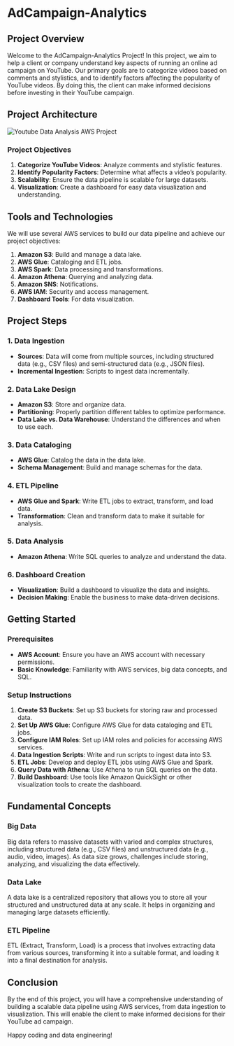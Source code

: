# AdCampaign-Analytics

## Project Overview

Welcome to the AdCampaign-Analytics Project! In this project, we aim to help a client or company understand key aspects of running an online ad campaign on YouTube. Our primary goals are to categorize videos based on comments and stylistics, and to identify factors affecting the popularity of YouTube videos. By doing this, the client can make informed decisions before investing in their YouTube campaign.

## Project Architecture
![Youtube Data Analysis AWS Project](https://github.com/tejasjbansal/AdCampaign-Analytics/assets/56173595/f679d2d3-6350-44c9-aa8e-5bc8d9b5df34)

### Project Objectives
1. **Categorize YouTube Videos**: Analyze comments and stylistic features.
2. **Identify Popularity Factors**: Determine what affects a video’s popularity.
3. **Scalability**: Ensure the data pipeline is scalable for large datasets.
4. **Visualization**: Create a dashboard for easy data visualization and understanding.

## Tools and Technologies

We will use several AWS services to build our data pipeline and achieve our project objectives:

1. **Amazon S3**: Build and manage a data lake.
2. **AWS Glue**: Cataloging and ETL jobs.
3. **AWS Spark**: Data processing and transformations.
4. **Amazon Athena**: Querying and analyzing data.
5. **Amazon SNS**: Notifications.
6. **AWS IAM**: Security and access management.
7. **Dashboard Tools**: For data visualization.

## Project Steps

### 1. Data Ingestion
- **Sources**: Data will come from multiple sources, including structured data (e.g., CSV files) and semi-structured data (e.g., JSON files).
- **Incremental Ingestion**: Scripts to ingest data incrementally.

### 2. Data Lake Design
- **Amazon S3**: Store and organize data.
- **Partitioning**: Properly partition different tables to optimize performance.
- **Data Lake vs. Data Warehouse**: Understand the differences and when to use each.

### 3. Data Cataloging
- **AWS Glue**: Catalog the data in the data lake.
- **Schema Management**: Build and manage schemas for the data.

### 4. ETL Pipeline
- **AWS Glue and Spark**: Write ETL jobs to extract, transform, and load data.
- **Transformation**: Clean and transform data to make it suitable for analysis.

### 5. Data Analysis
- **Amazon Athena**: Write SQL queries to analyze and understand the data.

### 6. Dashboard Creation
- **Visualization**: Build a dashboard to visualize the data and insights.
- **Decision Making**: Enable the business to make data-driven decisions.

## Getting Started

### Prerequisites
- **AWS Account**: Ensure you have an AWS account with necessary permissions.
- **Basic Knowledge**: Familiarity with AWS services, big data concepts, and SQL.

### Setup Instructions
1. **Create S3 Buckets**: Set up S3 buckets for storing raw and processed data.
2. **Set Up AWS Glue**: Configure AWS Glue for data cataloging and ETL jobs.
3. **Configure IAM Roles**: Set up IAM roles and policies for accessing AWS services.
4. **Data Ingestion Scripts**: Write and run scripts to ingest data into S3.
5. **ETL Jobs**: Develop and deploy ETL jobs using AWS Glue and Spark.
6. **Query Data with Athena**: Use Athena to run SQL queries on the data.
7. **Build Dashboard**: Use tools like Amazon QuickSight or other visualization tools to create the dashboard.

## Fundamental Concepts

### Big Data
Big data refers to massive datasets with varied and complex structures, including structured data (e.g., CSV files) and unstructured data (e.g., audio, video, images). As data size grows, challenges include storing, analyzing, and visualizing the data effectively.

### Data Lake
A data lake is a centralized repository that allows you to store all your structured and unstructured data at any scale. It helps in organizing and managing large datasets efficiently.

### ETL Pipeline
ETL (Extract, Transform, Load) is a process that involves extracting data from various sources, transforming it into a suitable format, and loading it into a final destination for analysis.

## Conclusion

By the end of this project, you will have a comprehensive understanding of building a scalable data pipeline using AWS services, from data ingestion to visualization. This will enable the client to make informed decisions for their YouTube ad campaign.

Happy coding and data engineering!
